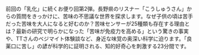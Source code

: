 前回の「乳化」に続くお便り回第2弾。長野県のリスナー「こうしゅうさん」からの質問をきっかけに、苦味の不思議な世界を探求します。なぜ子供の頃は苦手だった苦味を大人になると好むのか？苦味センサーが25種類も存在する理由とは？最新の研究で明らかになった「苦味が免疫力を高める」という驚きの事実や、TTさんのベジマイト体験談など、身近な味覚の奥深い科学に迫ります。「良薬口に苦し」の諺が科学的に証明される、知的好奇心を刺激する23分間です。